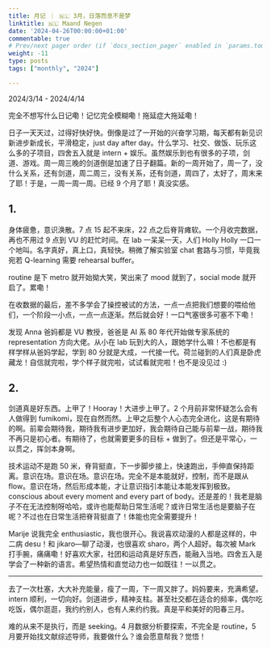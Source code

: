 ```yaml
---
title: 月记 ｜ 🇳🇱 3月，日落而息不是梦
linktitle: 🇳🇱 Maand Negen
date: '2024-04-26T00:00:00+01:00'
commentable: true
# Prev/next pager order (if `docs_section_pager` enabled in `params.toml`)
weight: -11
type: posts
tags: ["monthly", "2024"]

---
```


2024/3/14 - 2024/4/14

完全不想写什么日记嘞！记忆完全模糊嘞！拖延症大拖延嘞！

<!--more-->

日子一天天过，过得好快好快。倒像是过了一开始的兴奋学习期，每天都有新见识新进步新成长，平滑稳定，just day after day。什么学习、社交、做饭、玩乐这么多的子项目，四舍五入就是 intern + 娱乐。虽然娱乐到也有很多的子项，剑道、游戏。周一周三晚的剑道倒是加速了日子翻篇。新的一周开始了，周一了，没什么关系，还有剑道，周二周三，没有关系，还有剑道，周四了，太好了，周末来了耶！于是，一周一周一周。已经 9 个月了耶！真没实感。

## 1.

身体疲惫，意识涣散。7 点 15 起不来床，22 点之后脊背瘫软。一个月收完数据，再也不用过 9 点到 VU 的赶忙时间。在 lab 一呆呆一天，人们 Holly Holly 一口一个地叫。名字真好，真上口，真轻快。稍微了解实验室 chat 套路与习惯，毕竟我宛若 Q-learning 需要 rehearsal buffer。

routine 是下 metro 就开始拗大笑，笑出来了 mood 就到了，social mode 就开启了。累嘞！

在收数据的最后，差不多学会了操控被试的方法，一点一点把我们想要的喂给他们，一个阶段一小点，一点一点逐渐。然后就会好！一口气塞很多可塞不下嘞！

发现 Anna 爸妈都是 VU 教授，爸爸是 AI 系 80 年代开始做专家系统的 representation 方向大佬。从小在 lab 玩到大的人，跟她学什么嘛！不也都是有样学样从爸妈学起，学到 80 分就是大成，一代接一代。荷兰碰到的人们真是卧虎藏龙！自信就完啦，学个样子就完啦，试试看就完啦！也不是没见过 :)

## 2.

剑道真是好东西。上甲了！Hooray！大进步上甲了。2 个月前非常怀疑怎么会有人做得到 fumikomi，现在自然而然。上甲之后整个人心态完全进化，这是有期待的啊。前辈会期待我，期待我有进步更加好，我会期待自己能与前辈一战，期待我不再只是初心者。有期待了，也就需要更多的目标 + 做到了。但还是平常心，一以贯之，挥剑本身啊。

技术运动不是跑 50 米，脊背挺直，下一步脚步接上，快速跑出，手伸直保持距离。意识在场。意识在场。意识在场。完全不是本能就好，控制，而不是跟从 flow。意识在场，然后形成本能，才让意识指引本能让本能发挥到极致。conscious about every moment and every part of body。还是差的！我老是脑子不在无法控制呀哈哈，或许也能帮助日常生活呢？或许日常生活也是要脑子在呢？不过也在日常生活把脊背挺直了！体能也完全需要提升！

Marije 说我完全 enthusiastic，我也很开心。我说喜欢动漫的人都是这样的，中二病 desu！和 jikaro—聊了动漫，也很喜欢 sharo，两个人超好。每次被 Mark 打手腕，痛痛嘞！好喜欢大家，社团和运动真是好东西，能融入当地。四舍五入是学会了一种新的语言。希望热情和直觉动力也一如既往！一以贯之。

---

去了一次杜塞，大大补充能量，瘦了一周，下一周又胖了。妈妈要来，充满希望。intern 顺利，一切向好。剑道进步，精神支柱。甚至社交都在适合的频率，偶尔吃吃饭，偶尔逛逛，我约约别人，也有人来约约我。真是平和美好的阳春三月。

难的从来不是执行，而是 seeking。4 月数据分析要探索，不完全是 routine，5 月要开始找文献综述导师，我要做什么？谁会愿意帮我？觉悟！